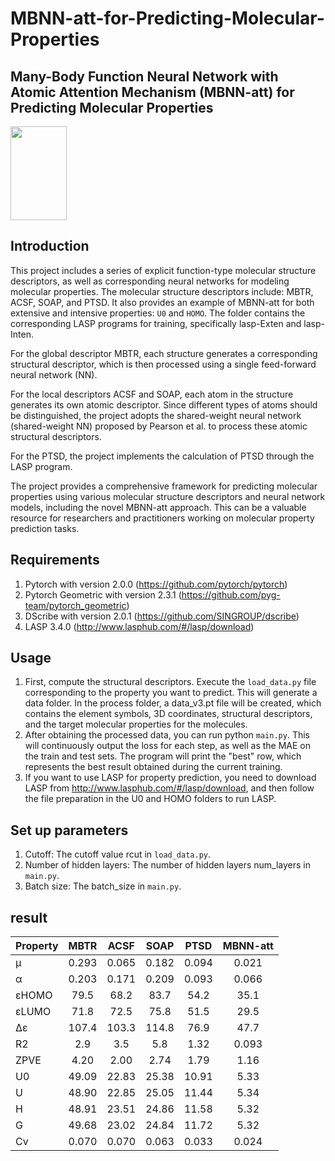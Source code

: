 # MBNN-att-for-Predicting-Molecular-Properties

## Many-Body Function Neural Network with Atomic Attention Mechanism (MBNN-att) for Predicting Molecular Properties

<img src="TOC.png" width="90" height="150">

## Introduction
This project includes a series of explicit function-type molecular structure descriptors, as well as corresponding neural networks for modeling molecular properties. The molecular structure descriptors include: MBTR, ACSF, SOAP, and PTSD. It also provides an example of MBNN-att for both extensive and intensive properties: ``` U0 ``` and ``` HOMO ```. The folder contains the corresponding LASP programs for training, specifically lasp-Exten and lasp-Inten.

For the global descriptor MBTR, each structure generates a corresponding structural descriptor, which is then processed using a single feed-forward neural network (NN).

For the local descriptors ACSF and SOAP, each atom in the structure generates its own atomic descriptor. Since different types of atoms should be distinguished, the project adopts the shared-weight neural network (shared-weight NN) proposed by Pearson et al. to process these atomic structural descriptors.

For the PTSD, the project implements the calculation of PTSD through the LASP program.

The project provides a comprehensive framework for predicting molecular properties using various molecular structure descriptors and neural network models, including the novel MBNN-att approach. This can be a valuable resource for researchers and practitioners working on molecular property prediction tasks.

## Requirements
1. Pytorch with version 2.0.0 (https://github.com/pytorch/pytorch)
2. Pytorch Geometric with version 2.3.1 (https://github.com/pyg-team/pytorch_geometric)
3. DScribe with version 2.0.1 (https://github.com/SINGROUP/dscribe)
4. LASP 3.4.0 (http://www.lasphub.com/#/lasp/download)

## Usage
1. First, compute the structural descriptors. Execute the ``` load_data.py ``` file corresponding to the property you want to predict. This will generate a data folder. In the process folder, a data_v3.pt file will be created, which contains the element symbols, 3D coordinates, structural descriptors, and the target molecular properties for the molecules.
2. After obtaining the processed data, you can run python ``` main.py ```. This will continuously output the loss for each step, as well as the MAE on the train and test sets. The program will print the "best" row, which represents the best result obtained during the current training.
3. If you want to use LASP for property prediction, you need to download LASP from http://www.lasphub.com/#/lasp/download, and then follow the file preparation in the U0 and HOMO folders to run LASP.

## Set up parameters
1. Cutoff: The cutoff value rcut in ``` load_data.py ```.
2. Number of hidden layers: The number of hidden layers num_layers in ``` main.py ```.
3. Batch size: The batch_size in ``` main.py ```.

## result
| Property | MBTR | ACSF | SOAP | PTSD | MBNN-att |
|:------|:-------------:|:-------------:|:----------------:|:----------------:|:----------------:|
| μ | 0.293 |	0.065	| 0.182	| 0.094 | 0.021 |
| α | 0.203 |	0.171 |	0.209 |	0.093 |	0.066 |
| εHOMO | 79.5 | 68.2 |	83.7 |	54.2 |	35.1 |
| εLUMO | 71.8 |	72.5 |	75.8 |	51.5 |	29.5 |
| Δε | 107.4 |	103.3 |	114.8 |	76.9 |	47.7 |
| R2 | 2.9 |	3.5 |	5.8 |	1.32 |	0.093 |
| ZPVE | 4.20 |	2.00 |	2.74 |	1.79 |	1.16 |
| U0 | 49.09 |	22.83 |	25.38 |	10.91 |	5.33 |
| U | 48.90	| 22.85 |	25.05 |	11.44 |	5.34 |
| H | 48.91 |	23.51 |	24.86 |	11.58 |	5.32 |
| G | 49.68 |	23.02 |	24.84 |	11.72 |	5.32 |
| Cv | 0.070 |	0.070 |	0.063 |	0.033 |	0.024 |



